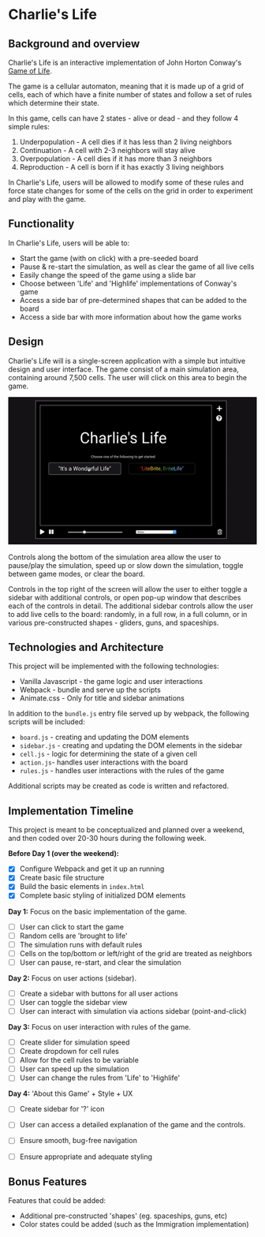 # Charlie's Life

## Background and overview
Charlie's Life is an interactive implementation of John Horton Conway's [Game of Life](https://en.wikipedia.org/wiki/Conway%27s_Game_of_Life).

The game is a cellular automaton, meaning that it is made up of a grid of cells, each of which have a finite number of states and follow a set of rules which determine their state.

In this game, cells can have 2 states - alive or dead - and they follow 4 simple rules:
1. Underpopulation - A cell dies if it has less than 2 living neighbors
2. Continuation - A cell with 2-3 neighbors will stay alive
3. Overpopulation - A cell dies if it has more than 3 neighbors
4. Reproduction - A cell is born if it has exactly 3 living neighbors

In Charlie's Life, users will be allowed to modify some of these rules and force state changes for some of the cells on the grid in order to experiment and play with the game.

## Functionality

In Charlie's Life, users will be able to:
* Start the game (with on click) with a pre-seeded board
* Pause & re-start the simulation, as well as clear the game of all live cells
* Easily change the speed of the game using a slide bar
* Choose between 'Life' and 'Highlife' implementations of Conway's game
* Access a side bar of pre-determined shapes that can be added to the board
* Access a side bar with more information about how the game works

## Design

Charlie's Life will is a single-screen application with a simple but intuitive design and user interface. The game consist of a main simulation area, containing around 7,500 cells. The user will click on this area to begin the game.

![Game of Life - Demo](Assets/demo.gif)

Controls along the bottom of the simulation area allow the user to pause/play the simulation, speed up or slow down the simulation, toggle between game modes, or clear the board.

Controls in the top right of the screen will allow the user to either toggle a sidebar with additional controls, or open pop-up window that describes each of the controls in detail. The additional sidebar controls allow the user to add live cells to the board: randomly, in a full row, in a full column, or in various pre-constructed shapes - gliders, guns, and spaceships.

## Technologies and Architecture
This project will be implemented with the following technologies:
* Vanilla Javascript - the game logic and user interactions
* Webpack - bundle and serve up the scripts
* Animate.css - Only for title and sidebar animations

In addition to the `bundle.js` entry file served up by webpack, the following scripts will be included:

* `board.js` - creating and updating the DOM elements
* `sidebar.js` - creating and updating the DOM elements in the sidebar
* `cell.js` - logic for determining the state of a given cell
* `action.js`- handles user interactions with the board
* `rules.js` - handles user interactions with the rules of the game

Additional scripts may be created as code is written and refactored.

## Implementation Timeline
This project is meant to be conceptualized and planned over a weekend, and then coded over 20-30 hours during the following week.

**Before Day 1 (over the weekend):**
- [x] Configure Webpack and get it up an running
- [x] Create basic file structure
- [x] Build the basic elements in `index.html`
- [x] Complete basic styling of initialized DOM elements

**Day 1:** Focus on the basic implementation of the game.
- [ ] User can click to start the game
- [ ] Random cells are 'brought to life'
- [ ] The simulation runs with default rules
- [ ] Cells on the top/bottom or left/right of the grid are treated as neighbors
- [ ] User can pause, re-start, and clear the simulation

**Day 2:** Focus on user actions (sidebar).
- [ ] Create a sidebar with buttons for all user actions
- [ ] User can toggle the sidebar view
- [ ] User can interact with simulation via actions sidebar (point-and-click)

**Day 3:** Focus on user interaction with rules of the game.
- [ ] Create slider for simulation speed
- [ ] Create dropdown for cell rules
- [ ] Allow for the cell rules to be variable
- [ ] User can speed up the simulation
- [ ] User can change the rules from 'Life' to 'Highlife'

**Day 4:** 'About this Game' + Style + UX
- [ ] Create sidebar for '?' icon
- [ ] User can access a detailed explanation of the game and the controls.
- [ ] Ensure smooth, bug-free navigation
- [ ] Ensure appropriate and adequate styling


## Bonus Features
Features that could be added:
 * Additional pre-constructed 'shapes' (eg. spaceships, guns, etc)
 * Color states could be added (such as the Immigration implementation)
